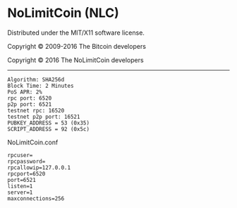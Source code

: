 NoLimitCoin (NLC)
===================
Distributed under the MIT/X11 software license.

Copyright © 2009-2016 The Bitcoin developers

Copyright © 2016 The NoLimitCoin developers


-----

```
Algorithm: SHA256d
Block Time: 2 Minutes
PoS APR: 2%
rpc port: 6520
p2p port: 6521
testnet rpc: 16520
testnet p2p port: 16521
PUBKEY_ADDRESS = 53 (0x35)
SCRIPT_ADDRESS = 92 (0x5c)
```




NoLimitCoin.conf

```
rpcuser=
rpcpassword=
rpcallowip=127.0.0.1
rpcport=6520
port=6521
listen=1
server=1
maxconnections=256
```
